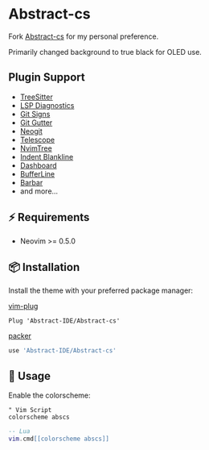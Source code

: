 # Abstract-cs
Fork [Abstract-cs](https://github.com/Abstract-IDE/Abstract-cs) for my personal preference.

Primarily changed background to true black for OLED use.

## Plugin Support
- [TreeSitter](https://github.com/nvim-treesitter/nvim-treesitter)
- [LSP Diagnostics](https://neovim.io/doc/user/lsp.html)
- [Git Signs](https://github.com/lewis6991/gitsigns.nvim)
- [Git Gutter](https://github.com/airblade/vim-gitgutter)
- [Neogit](https://github.com/TimUntersberger/neogit)
- [Telescope](https://github.com/nvim-telescope/telescope.nvim)
- [NvimTree](https://github.com/kyazdani42/nvim-tree.lua)
- [Indent Blankline](https://github.com/lukas-reineke/indent-blankline.nvim)
- [Dashboard](https://github.com/glepnir/dashboard-nvim)
- [BufferLine](https://github.com/akinsho/nvim-bufferline.lua)
- [Barbar](https://github.com/romgrk/barbar.nvim)
- and more...

## ⚡️ Requirements
- Neovim >= 0.5.0

## 📦 Installation
Install the theme with your preferred package manager:

[vim-plug](https://github.com/junegunn/vim-plug)

```vim
Plug 'Abstract-IDE/Abstract-cs'
```

[packer](https://github.com/wbthomason/packer.nvim)

```lua
use 'Abstract-IDE/Abstract-cs'
```

## 🚀 Usage
Enable the colorscheme:

```vim
" Vim Script
colorscheme abscs
```

```lua
-- Lua
vim.cmd[[colorscheme abscs]]
```
